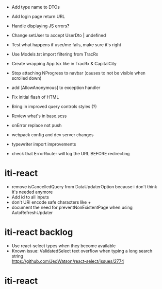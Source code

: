 - Add type name to DTOs
- Add login page return URL
- Handle displaying JS errors?
- Change setUser to accept UserDto | undefined
- Test what happens if user/me fails, make sure it's right
- Use Models.tst import filtering from TracRx
- Create wrapping App.tsx like in TracRx & CapitalCity

- Stop attaching NProgress to navbar (causes to not be visible when scrolled down)
- add [AllowAnonymous] to exception handler
- Fix initial flash of HTML
- Bring in improved query controls styles (?)
- Review what's in base.scss
- onError replace not push
- webpack config and dev server changes
- typewriter import improvements
- check that ErrorRouter will log the URL BEFORE redirecting

# iti-react

- remove isCancelledQuery from DataUpdaterOption because i don't think it's needed anymore
- Add id to all inputs
- don't URI encode safe characters like +
- document the need for preventNonExistentPage when using AutoRefreshUpdater

# iti-react backlog

- Use react-select types when they become available
- Known issue: ValidatedSelect text overflow when typing a long search string  
  https://github.com/JedWatson/react-select/issues/2774

# iti-react
